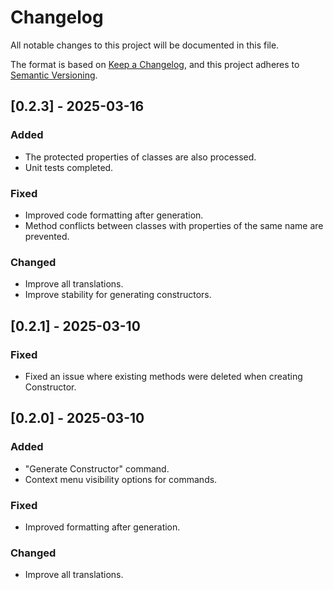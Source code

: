 # Changelog

All notable changes to this project will be documented in this file.

The format is based on [Keep a Changelog](https://keepachangelog.com/en/1.1.0/),
and this project adheres to [Semantic Versioning](https://semver.org/spec/v2.0.0.html).

## [0.2.3] - 2025-03-16

### Added

- The protected properties of classes are also processed.
- Unit tests completed.

### Fixed

- Improved code formatting after generation.
- Method conflicts between classes with properties of the same name are prevented.

### Changed

- Improve all translations.
- Improve stability for generating constructors.

## [0.2.1] - 2025-03-10

### Fixed

- Fixed an issue where existing methods were deleted when creating Constructor.

## [0.2.0] - 2025-03-10

### Added

- "Generate Constructor" command.
- Context menu visibility options for commands.

### Fixed

- Improved formatting after generation.

### Changed

- Improve all translations.
